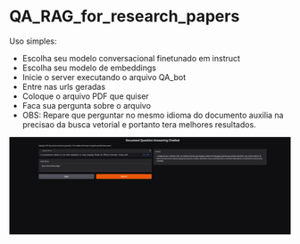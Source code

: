 # QA_RAG_for_research_papers

Uso simples: 

- Escolha seu modelo conversacional finetunado em instruct
- Escolha seu modelo de embeddings 
- Inicie o server executando o arquivo QA_bot 
- Entre nas urls geradas 
- Coloque o arquivo PDF que quiser
- Faca sua pergunta sobre o arquivo
- OBS: Repare que perguntar no mesmo idioma do documento auxilia na precisao da busca vetorial e portanto tera melhores resultados.

![IMAGE](exemplo.png)
